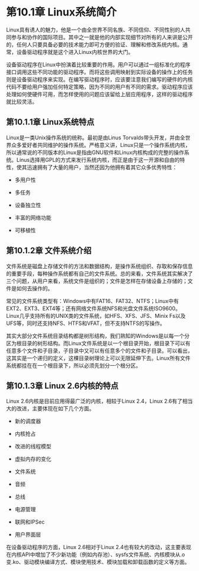 # 第10.1章 Linux系统简介

Linux具有诱人的魅力，他是一个由全世界不同名族、不同信仰、不同性别的人共同参与和协作的国际项目。其中之一就是他的内部实现细节对所有的人来讲是公开的，任何人只要具备必要的技术能力即可方便的验证、理解和修改系统内核。通常，设备驱动程序就是这个进入Linux内核世界的大门。

设备驱动程序在Linux中扮演着比较重要的作用。用户可以通过一组标准化的程序接口调用这些不同功能的驱动程序。而将这些调用映射到实际设备的操作上的任务则是设备驱动程序来实现。在编写驱动程序时，应该要注意我们编写的硬件的内核代码不要给用户强加任何特定策略，因为不同的用户有不同的需求。驱动程序应该处理如何使硬件可用，而怎样使用的问题应该留给上层应用程序，这样的驱动程序就比较灵活。

## 第10.1.1章 Linux系统特点

Linux是一类Unix操作系统的统称。最初是由Linus Torvalds带头开发，并由全世界众多爱好者共同维护的操作系统。严格意义讲，Linux只是一个操作系统内核，所以通常说的不同版本的Linux是指由GNU软件和Linux内核构成的完整的操作系统。Linus选择用GPL的方式来发行系统内核，而正是由于这一开源和自由的特性，使其迅速拥有了大量的用户，当然还因为他拥有着其它众多优秀特性：

* 多用户性

* 多任务

* 设备独立性

* 丰富的网络功能

* 可移植性


## 第10.1.2章 文件系统介绍

文件系统是磁盘上存储文件的方法和数据结构，是操作系统组织、存取和保存信息的重要手段，每种操作系统都有自己的文件系统。总的来看，文件系统其实解决了三个问题，从用户来看，系统文件是组织的；文件是怎样在存储设备上存储的；文件是如何去操作的。

常见的文件系统类型有：Windows中有FAT16、FAT32、NTFS；Linux中有EXT2、EXT3、EXT4等；还有网络文件系统NFS和光盘文件系统ISO9600。Linux几乎支持所有的UNIX类的文件系统，如HFS、XFS、JFS、Minix Fs以及UFS等，同时还支持NFS、HTFS和VFAT，但不支持NTFS的写操作。

其实大部分文件系统目录结构都是树形结构，我们熟知的Windows是以每一个分区为根目录的树形结构。而Linux文件系统是以一个根目录开始，根目录下可以有任意多个文件和子目录，子目录中又可以有任意多个的文件和子目录。可以看出，这其实是一个递归的定义，这棵目录树理论上可以无限延伸下去。Linux所有文件系统都挂在在一个根目录下，所以必须先划分一个根分区。

## 第10.1.3章 Linux 2.6内核的特点

Linux 2.6内核是目前应用得最广泛的内核，相较于Linux 2.4，Linux 2.6有了相当大的改进，主要体现在如下几个方面。

* 新的调度器

* 内核抢占

* 改进的线程模型

* 虚拟内存的变化

* 文件系统

* 音频

* 总线

* 电源管理

* 联网和IPSec

* 用户界面层


在设备驱动程序的方面，Linux 2.6相对于Linux 2.4也有较大的改动，这主要表现在内核API中增加了不少新功能（例如内存池）、sysfs文件系统、内核模块从.o变.ko、驱动模块编译方式、模块使用技术、模块加载和卸载函数的定义等方面。

